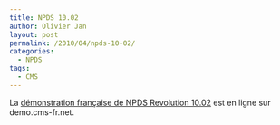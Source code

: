 ```yaml
---
title: NPDS 10.02
author: Olivier Jan
layout: post
permalink: /2010/04/npds-10-02/
categories:
  - NPDS
tags:
  - CMS
--- 
```


La [démonstration française de NPDS Revolution 10.02][1] est en ligne sur demo.cms-fr.net.

 [1]: /demo/npds/